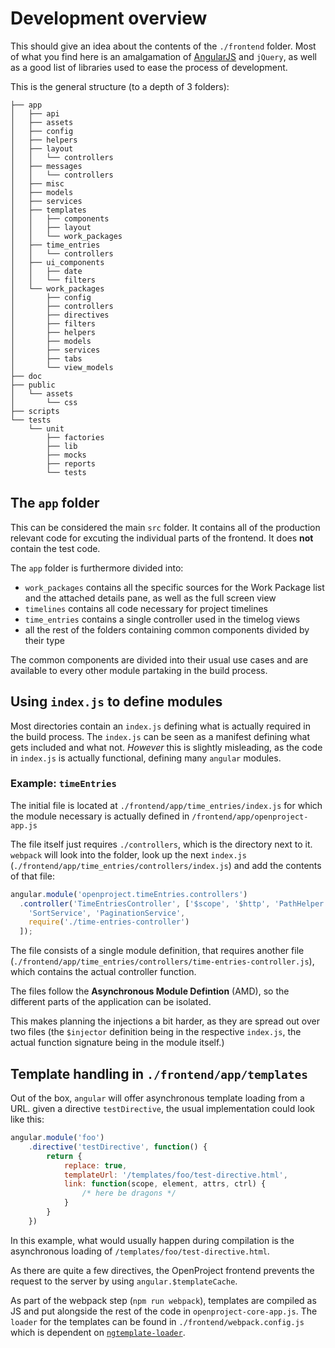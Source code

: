 Development overview
====================

This should give an idea about the contents of the `./frontend` folder. Most of what you find here is an amalgamation of [AngularJS](https://angularjs.org) and `jQuery`, as well as a good list of libraries used to ease the process of development.

This is the general structure (to a depth of 3 folders):

```
├── app
│   ├── api
│   ├── assets
│   ├── config
│   ├── helpers
│   ├── layout
│   │   └── controllers
│   ├── messages
│   │   └── controllers
│   ├── misc
│   ├── models
│   ├── services
│   ├── templates
│   │   ├── components
│   │   ├── layout
│   │   └── work_packages
│   ├── time_entries
│   │   └── controllers
│   ├── ui_components
│   │   ├── date
│   │   └── filters
│   └── work_packages
│       ├── config
│       ├── controllers
│       ├── directives
│       ├── filters
│       ├── helpers
│       ├── models
│       ├── services
│       ├── tabs
│       └── view_models
├── doc
├── public
│   └── assets
│       └── css
├── scripts
└── tests
    └── unit
        ├── factories
        ├── lib
        ├── mocks
        ├── reports
        └── tests
```

## The `app` folder

This can be considered the main `src` folder. It contains all of the production relevant code for excuting the individual parts of the frontend. It does __not__ contain the test code.

The `app` folder is furthermore divided into:

* `work_packages` contains all the specific sources for the Work Package list and the attached details pane, as well as the full screen view
* `timelines` contains all code necessary for project timelines
* `time_entries` contains a single controller used in the timelog views 
* all the rest of the folders containing common components divided by their type

The common components are divided into their usual use cases and are available to every other module partaking in the build process.

## Using `index.js` to define modules

Most directories contain an `index.js` defining what is actually required in the build process. The `index.js` can be seen as a manifest defining what gets included and what not. _However_ this is slightly misleading, as the code in `index.js` is actually functional, defining many `angular` modules.

### Example: `timeEntries`

The initial file is located at `./frontend/app/time_entries/index.js` for which the module necessary is actually defined in `/frontend/app/openproject-app.js`

The file itself just requires `./controllers`, which is the directory next to it. `webpack` will look into the folder, look up the next `index.js` (`./frontend/app/time_entries/controllers/index.js`) and add the contents of that file:

```javascript
angular.module('openproject.timeEntries.controllers')
  .controller('TimeEntriesController', ['$scope', '$http', 'PathHelper',
    'SortService', 'PaginationService',
    require('./time-entries-controller')
  ]);
```

The file consists of a single module definition, that requires another file (`./frontend/app/time_entries/controllers/time-entries-controller.js`), which contains the actual controller function.

The files follow the __Asynchronous Module Defintion__ (AMD), so the different parts of the application can be isolated.

This makes planning the injections a bit harder, as they are spread out over two files (the `$injector` definition being in the respective `index.js`, the actual function signature being in the module itself.)

## Template handling in `./frontend/app/templates`

Out of the box, `angular` will offer asynchronous template loading from a URL. given a directive `testDirective`, the usual implementation could look like this:

```javascript
angular.module('foo')
    .directive('testDirective', function() {
        return {
            replace: true,
            templateUrl: '/templates/foo/test-directive.html',
            link: function(scope, element, attrs, ctrl) {
                /* here be dragons */ 
            }
        }
    })
```

In this example, what would usually happen during compilation is the asynchronous loading of `/templates/foo/test-directive.html`. 

As there are quite a few directives, the OpenProject frontend prevents the request to the server by using `angular.$templateCache`. 

As part of the webpack step (`npm run webpack`), templates are compiled as JS and put alongside the rest of the code in `openproject-core-app.js`. The `loader` for the templates can be found in `./frontend/webpack.config.js` which is dependent on [`ngtemplate-loader`](https://github.com/WearyMonkey/ngtemplate-loader).

